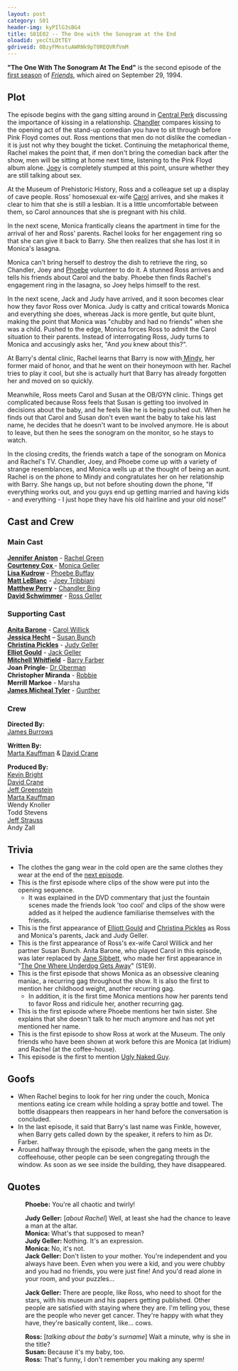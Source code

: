 ```yaml
---
layout: post 
category: S01 
header-img: kyPIlG3sBG4 
title: S01E02 -- The One with the Sonogram at the End 
oloadid: yecCtLDtTEY 
gdriveid: 0BzyFMnstuAWRNk9pT0REQVRfVmM 
--- 
```

<!--more--> 
<b>"The One With The Sonogram At The End"</b> is the second episode of the <a href="/wiki/First_season" title="First season" class="mw-redirect">first season</a> of <i><a href="/wiki/Friends" title="Friends">Friends</a></i>, which aired on September 29, 1994.
<h2><span class="mw-headline" id="Plot">Plot</span></h2>
<p>The episode begins with the gang sitting around in <a href="/wiki/Central_Perk" title="Central Perk">Central Perk</a> discussing the importance of kissing in a relationship. <a href="/wiki/Chandler" title="Chandler" class="mw-redirect">Chandler</a> compares kissing to the opening act of the stand-up comedian you have to sit through before Pink Floyd comes out. Ross mentions that men do not dislike the comedian - it is just not why they bought the ticket. Continuing the metaphorical theme, Rachel makes the point that, if men don't bring the comedian back after the show, men will be sitting at home next time, listening to the Pink Floyd album alone. <a href="/wiki/Joey" title="Joey" class="mw-redirect">Joey</a> is completely stumped at this point, unsure whether they are still talking about sex.
</p>
<p>At the Museum of Prehistoric History, Ross and a colleague set up a display of cave people. Ross' homosexual ex-wife <a href="/wiki/Carol" title="Carol" class="mw-redirect">Carol</a> arrives, and she makes it clear to him that she is still a lesbian. It is a little uncomfortable between them, so Carol announces that she is pregnant with his child.
</p><p>In the next scene, Monica frantically cleans the apartment in time for the arrival of her and Ross' parents. Rachel looks for her engagement ring so that she can give it back to Barry. She then realizes that she has lost it in Monica's lasagna.
</p><p>Monica can't bring herself to destroy the dish to retrieve the ring, so Chandler, Joey and <a href="/wiki/Phoebe" title="Phoebe" class="mw-redirect">Phoebe</a> volunteer to do it. A stunned Ross arrives and tells his friends about Carol and the baby. Phoebe then finds Rachel's engagement ring in the lasagna, so Joey helps himself to the rest.
</p><p>In the next scene, Jack and Judy have arrived, and it soon becomes clear how they favor Ross over Monica. Judy is catty and critical towards Monica and everything she does, whereas Jack is more gentle, but quite blunt, making the point that Monica was "chubby and had no friends" when she was a child. Pushed to the edge, Monica forces Ross to admit the Carol situation to their parents. Instead of interrogating Ross, Judy turns to Monica and accusingly asks her, "And <i>you </i>knew about this?".
</p><p>At Barry's dental clinic, Rachel learns that Barry is now with<a href="/wiki/Mindy" title="Mindy" class="mw-redirect"> Mindy</a>, her former maid of honor, and that he went on their honeymoon with her. Rachel tries to play it cool, but she is actually hurt that Barry has already forgotten her and moved on so quickly.
</p><p>Meanwhile, Ross meets Carol and Susan at the OB/GYN clinic. Things get complicated because Ross feels that Susan is getting too involved in decisions about the baby, and he feels like he is being pushed out. When he finds out that Carol and Susan don't even want the baby to take his last name, he decides that he doesn't want to be involved anymore. He is about to leave, but then he sees the sonogram on the monitor, so he stays to watch.  
</p><p>In the closing credits, the friends watch a tape of the sonogram on Monica and Rachel's TV. Chandler, Joey, and Phoebe come up with a variety of strange resemblances, and Monica wells up at the thought of being an aunt. Rachel is on the phone to Mindy and congratulates her on her relationship with Barry. She hangs up, but not before shouting down the phone, "If everything works out, and you guys end up getting married and having kids - and everything - I just hope they have his old hairline and your old nose!"  
</p>
<h2><span class="mw-headline" id="Cast_and_Crew">Cast and Crew</span></h2>
<h3><span class="mw-headline" id="Main_Cast">Main Cast</span></h3>
<p><b><a href="/wiki/Jennifer_Aniston" title="Jennifer Aniston">Jennifer Aniston</a></b> - <a href="/wiki/Rachel_Green" title="Rachel Green">Rachel Green</a><br />
<b><a href="/wiki/Courteney_Cox" title="Courteney Cox">Courteney Cox </a></b> - <a href="/wiki/Monica_Geller" title="Monica Geller" class="mw-redirect">Monica Geller</a><br />
<b><a href="/wiki/Lisa_Kudrow" title="Lisa Kudrow">Lisa Kudrow</a></b> - <a href="/wiki/Phoebe_Buffay" title="Phoebe Buffay">Phoebe Buffay</a><br />
<b><a href="/wiki/Matt_LeBlanc" title="Matt LeBlanc">Matt LeBlanc</a></b> - <a href="/wiki/Joey_Tribbiani" title="Joey Tribbiani" class="mw-redirect">Joey Tribbiani</a><br />
<b><a href="/wiki/Matthew_Perry" title="Matthew Perry">Matthew Perry</a></b> - <a href="/wiki/Chandler_Bing" title="Chandler Bing">Chandler Bing</a><br />
<b><a href="/wiki/David_Schwimmer" title="David Schwimmer">David Schwimmer</a></b> - <a href="/wiki/Ross_Geller" title="Ross Geller">Ross Geller</a><br />
</p>
<h3><span class="mw-headline" id="Supporting_Cast">Supporting Cast</span></h3>
<p><b><a href="/wiki/Anita_Barone" title="Anita Barone">Anita Barone</a></b> - <a href="/wiki/Carol_Willick" title="Carol Willick">Carol Willick</a><br />
<b><a href="/wiki/Jessica_Hecht" title="Jessica Hecht">Jessica Hecht</a></b> – <a href="/wiki/Susan_Bunch" title="Susan Bunch">Susan Bunch</a><br />
<b><a href="/wiki/Christina_Pickles" title="Christina Pickles">Christina Pickles</a></b> - <a href="/wiki/Judy_Geller" title="Judy Geller">Judy Geller</a><br />
<b><a href="/wiki/Elliot_Gould" title="Elliot Gould" class="mw-redirect">Elliot Gould</a></b> - <a href="/wiki/Jack_Geller" title="Jack Geller">Jack Geller</a><br />
<b><a href="/wiki/Mitchell_Whitfield" title="Mitchell Whitfield">Mitchell Whitfield</a></b> - <a href="/wiki/Barry_Farber" title="Barry Farber">Barry Farber</a><br />
<b>Joan Pringle</b>- <a href="/wiki/Dr_Oberman" title="Dr Oberman">Dr Oberman</a><br />
<b>Christopher Miranda</b> - <a href="/wiki/Robbie" title="Robbie">Robbie</a><br />
<b>Merrill Markoe</b> - Marsha<br />
<b><a href="/wiki/James_Micheal_Tyler" title="James Micheal Tyler" class="mw-redirect">James Micheal Tyler</a></b> - <a href="/wiki/Gunther" title="Gunther">Gunther</a><br />
</p>
<h3><span class="mw-headline" id="Crew">Crew</span></h3>
<p><b>Directed By:</b><br /> 
<a href="/wiki/James_Burrows" title="James Burrows">James Burrows</a><br />
</p><p><b>Written By:</b><br /> 
<a href="/wiki/Marta_Kauffman" title="Marta Kauffman">Marta Kauffman</a> &amp; <a href="/wiki/David_Crane" title="David Crane">David Crane</a><br />
</p><p><b>Produced By:</b><br /> 
<a href="/wiki/Kevin_Bright" title="Kevin Bright" class="mw-redirect">Kevin Bright</a><br /> 
<a href="/wiki/David_Crane" title="David Crane">David Crane</a><br /> 
<a href="/wiki/Jeff_Greenstein" title="Jeff Greenstein">Jeff Greenstein</a><br /> 
<a href="/wiki/Marta_Kauffman" title="Marta Kauffman">Marta Kauffman</a><br /> 
Wendy Knoller<br /> 
Todd Stevens<br /> 
<a href="/wiki/Jeff_Strauss" title="Jeff Strauss">Jeff Strauss</a><br /> 
Andy Zall<br />
</p>
<h2><span class="mw-headline" id="Trivia">Trivia</span></h2>
<ul><li>The clothes the gang wear in the cold open are the same clothes they wear at the end of the <a href="/wiki/The_One_With_The_Thumb" title="The One With The Thumb">next episode</a>.
</li><li>This is the first episode where clips of the show were put into the opening sequence.
<ul><li>It was explained in the DVD commentary that just the fountain scenes made the friends look 'too cool' and clips of the show were added as it helped the audience familiarise themselves with the friends.
</li></ul>
</li><li>This is the first appearance of <a href="/wiki/Elliott_Gould" title="Elliott Gould">Elliott Gould</a> and <a href="/wiki/Christina_Pickles" title="Christina Pickles">Christina Pickles</a> as Ross and Monica's parents, Jack and Judy Geller.
</li><li>This is the first appearance of Ross's ex-wife Carol Willick and her partner Susan Bunch. Anita Barone, who played Carol in this episode, was later replaced by <a href="/wiki/Jane_Sibbett" title="Jane Sibbett">Jane Sibbett</a>, who made her first appearance in "<a href="/wiki/The_One_Where_Underdog_Gets_Away" title="The One Where Underdog Gets Away">The One Where Underdog Gets Away</a>" (S1E9).
</li><li> This is the first episode that shows Monica as an obsessive cleaning maniac, a recurring gag throughout the show. It is also the first to mention her childhood weight, another recurring gag.
<ul><li>In addition, it is the first time Monica mentions how her parents tend to favor Ross and ridicule her, another recurring gag. 
</li></ul>
</li><li> This is the first episode where Phoebe mentions her twin sister. She explains that she doesn't talk to her much anymore and has not yet mentioned her name.
</li><li> This is the first episode to show Ross at work at the Museum. The only friends who have been shown at work before this are Monica (at Iridium) and Rachel (at the coffee-house).
</li><li> This episode is the first to mention <a href="/wiki/Ugly_Naked_Guy" title="Ugly Naked Guy">Ugly Naked Guy</a>.
</li></ul>
<h2><span class="mw-headline" id="Goofs">Goofs</span></h2>
<ul><li> When Rachel begins to look for her ring under the couch, Monica mentions eating ice cream while holding a spray bottle and towel. The bottle disappears then reappears in her hand before the conversation is concluded.
</li><li> In the last episode, it said that Barry's last name was Finkle, however, when Barry gets called down by the speaker, it refers to him as Dr. Farber.
</li><li> Around halfway through the episode, when the gang meets in the coffeehouse, other people can be seen congregating through the window. As soon as we see inside the building, they have disappeared.
</li></ul>
<h2><span class="mw-headline" id="Quotes">Quotes</span></h2>
<dl><dd><b>Phoebe:</b> You're all chaotic and twirly!
</dd></dl>
<dl><dd><b>Judy Geller:</b> [<i>about Rachel</i>] Well, at least she had the chance to leave a man at the altar.
</dd><dd><b>Monica: </b>What's that supposed to mean?
</dd><dd><b>Judy Geller: </b>Nothing. It's an expression.
</dd><dd><b>Monica: </b>No, it's not.
</dd><dd><b>Jack Geller:</b> Don't listen to your mother. You're independent and you always have been. Even when you were a kid, and you were chubby and you had no friends, you were just fine! And you'd read alone in your room, and your puzzles...
</dd></dl>
<dl><dd><b>Jack Geller: </b>There are people, like Ross, who need to shoot for the stars, with his museum and his papers getting published. Other people are satisfied with staying where they are. I'm telling you, these are the people who never get cancer. They're happy with what they have, they're basically content, like... cows.
</dd></dl>
<dl><dd><b>Ross:</b> [<i>talking about the baby's surname</i>] Wait a minute, why is she in the title?
</dd><dd><b>Susan: </b>Because it's my baby, too.
</dd><dd><b>Ross:</b> That's funny, I don't remember you making any sperm!
</dd></dl>
